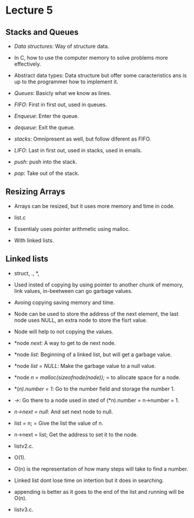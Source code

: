 # Lecture 5

## Stacks and Queues

- *Data structures*: Way of structure data.

- In C, how to use the computer memory to solve problems more effectively.

- Abstract data types: Data structure but offer some caracteristics ans is up to
  the programmer how to implement it.

- *Queues*: Basicly what we know as lines.

- *FIFO*: First in first out, used in queues.

- *Enqueue*: Enter the queue.

- *dequeue*: Exit the queue.

- *stacks*: Omnipresent as well, but follow diferent as FIFO.

- *LIFO*: Last in first out, used in stacks, used in emails.

- *push*: push into the stack.

- *pop*: Take out of the stack.

## Resizing Arrays

- Arrays can be resized, but it uses more memory and time in code.

- list.c

- Essentialy uses pointer arithmetic using malloc.

- With linked lists.

## Linked lists

- struct, ., *, 

- Used insted of copying by using pointer to another chunk of memory, link values,
  in-beetween can go garbage values.

- Avoing copying saving memory and time.

- Node can be used to store the address of the next element, the last
  node uses NULL, an extra node to store the fisrt value.

- Node will help to not copying the values.

- *node *next*: A way to get to de next node.

- *node *list*: Beginning of a linked list, but will get a garbage value.

- *node *list = NULL*: Make the garbage value to a null value.

- *node *n = malloc(sizeofnode(node));* = to allocate space for a node.

- *(*n).number = 1*: Go to the number field and storage the number 1.

- *->*: Go there to a node used in sted of (*n).number = n->number = 1.

- *n->next = null*: And set next node to null.

- list = n; = Give the list the value of n.

- n->next = list; Get the address to set it to the node.

- listv2.c.

- O(1).

- O(n) is the representation of how many steps will take to find a number.

- Linked list dont lose time on intertion but it does in searching.

- appending is better as it goes to the end of the list and running will be
  O(n).

- listv3.c.

